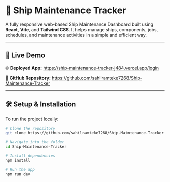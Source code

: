 # 🚢 Ship Maintenance Tracker

A fully responsive web-based Ship Maintenance Dashboard built using **React**, **Vite**, and **Tailwind CSS**. It helps manage ships, components, jobs, schedules, and maintenance activities in a simple and efficient way.

---

## 🔗 Live Demo

🌐 **Deployed App:** https://ship-maintenance-tracker-j484.vercel.app/login

📁 **GitHub Repository:** https://github.com/sahilramteke7268/Ship-Maintenance-Tracker

---

## 🛠️ Setup & Installation

To run the project locally:

```bash
# Clone the repository
git clone https://github.com/sahilramteke7268/Ship-Maintenance-Tracker

# Navigate into the folder
cd Ship-Maintenance-Tracker

# Install dependencies
npm install

# Run the app
npm run dev


